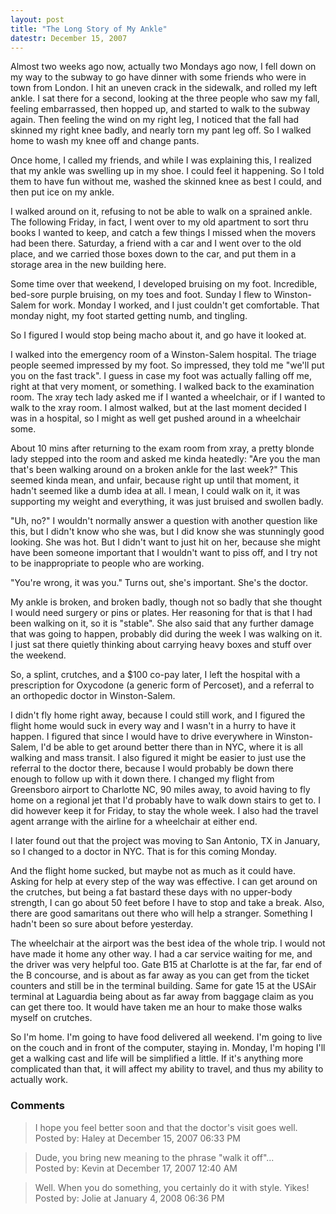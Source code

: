 ```yaml
---
layout: post
title: "The Long Story of My Ankle"
datestr: December 15, 2007
---
```


Almost two weeks ago now, actually two Mondays ago now, I fell down on my way to the subway to go have dinner with some friends who were in town from London.  I hit an uneven crack in the sidewalk, and rolled my left ankle.  I sat there for a second, looking at the three people who saw my fall, feeling embarrassed, then hopped up, and started to walk to the subway again.  Then feeling the wind on my right leg, I noticed that the fall had skinned my right knee badly, and nearly torn my pant leg off.  So I walked home to wash my knee off and change pants.

Once home, I called my friends, and while I was explaining this, I realized that my ankle was swelling up in my shoe.  I could feel it happening.  So I told them to have fun without me, washed the skinned knee as best I could, and then put ice on my ankle.

I walked around on it, refusing to not be able to walk on a sprained ankle.  The following Friday, in fact, I went over to my old apartment to sort thru books I wanted to keep, and catch a few things I missed when the movers had been there.  Saturday, a friend with a car and I went over to the old place, and we carried those boxes down to the car, and put them in a storage area in the new building here.

Some time over that weekend, I developed bruising on my foot.  Incredible, bed-sore purple bruising, on my toes and foot.  Sunday I flew to Winston-Salem for work.  Monday I worked, and I just couldn't get comfortable.  That monday night, my foot started getting numb, and tingling.

So I figured I would stop being macho about it, and go have it looked at.

I walked into the emergency room of a Winston-Salem hospital.  The triage people seemed impressed by my foot.  So impressed, they told me "we'll put you on the fast track".  I guess in case my foot was actually falling off me, right at that very moment, or something.  I walked back to the examination room.  The xray tech lady asked me if I wanted a wheelchair, or if I wanted to walk to the xray room.  I almost walked, but at the last moment decided I was in a hospital, so I might as well get pushed around in a wheelchair some.

About 10 mins after returning to the exam room from xray, a pretty blonde lady stepped into the room and asked me kinda heatedly: "Are you the man that's been walking around on a broken ankle for the last week?"  This seemed kinda mean, and unfair, because right up until that moment, it hadn't seemed like a dumb idea at all.  I mean, I could walk on it, it was supporting my weight and everything, it was just bruised and swollen badly.

"Uh, no?"  I wouldn't normally answer a question with another question like this, but I didn't know who she was, but I did know she was stunningly good looking.  She was hot.  But I didn't want to just hit on her, because she might have been someone important that I wouldn't want to piss off, and I try not to be inappropriate to people who are working.

"You're wrong, it was you."  Turns out, she's important.  She's the doctor.

My ankle is broken, and broken badly, though not so badly that she thought I would need surgery or pins or plates.  Her reasoning for that is that I had been walking on it, so it is "stable".  She also said that any further damage that was going to happen, probably did during the week I was walking on it.  I just sat there quietly thinking about carrying heavy boxes and stuff over the weekend.

So, a splint, crutches, and a $100 co-pay later, I left the hospital with a prescription for Oxycodone (a generic form of Percoset), and a referral to an orthopedic doctor in Winston-Salem.

I didn't fly home right away, because I could still work, and I figured the flight home would suck in every way and I wasn't in a hurry to have it happen. I figured that since I would have to drive everywhere in Winston-Salem, I'd be able to get around better there than in NYC, where it is all walking and mass transit.  I also figured it might be easier to just use the referral to the doctor there, because I would probably be down there enough to follow up with it down there.  I changed my flight from Greensboro airport to Charlotte NC, 90 miles away, to avoid having to fly home on a regional jet that I'd probably have to walk down stairs to get to.  I did however keep it for Friday, to stay the whole week.  I also had the travel agent arrange with the airline for a wheelchair at either end.

I later found out that the project was moving to San Antonio, TX in January, so I changed to a doctor in NYC.  That is for this coming Monday.

And the flight home sucked, but maybe not as much as it could have.  Asking for help at every step of the way was effective.  I can get around on the crutches, but being a fat bastard these days with no upper-body strength, I can go about 50 feet before I have to stop and take a break.  Also, there are good samaritans out there who will help a stranger.  Something I hadn't been so sure about before yesterday.

The wheelchair at the airport was the best idea of the whole trip.  I would not have made it home any other way.  I had a car service waiting for me, and the driver was very helpful too.  Gate B15 at Charlotte is at the far, far end of the B concourse, and is about as far away as you can get from the ticket counters and still be in the terminal building.  Same for gate 15 at the USAir terminal at Laguardia being about as far away from baggage claim as you can get there too.  It would have taken me an hour to make those walks myself on crutches.

So I'm home.  I'm going to have food delivered all weekend.  I'm going to live on the couch and in front of the computer, staying in.  Monday, I'm hoping I'll get a walking cast and life will be simplified a little.  If it's anything more complicated than that, it will affect my ability to travel, and thus my ability to actually work.

### Comments

<blockquote>
I hope you feel better soon and that the doctor's visit goes well.
<div class="post-meta">Posted by: Haley at December 15, 2007 06:33 PM</div> </blockquote>

<blockquote>
Dude, you bring new meaning to the phrase "walk it off"...
<div class="post-meta">Posted by: Kevin at December 17, 2007 12:40 AM</div> </blockquote>

<blockquote>
Well.  When you do something, you certainly do it with style.  Yikes!
<div class="post-meta">Posted by: Jolie at January  4, 2008 06:36 PM</div> </blockquote>


